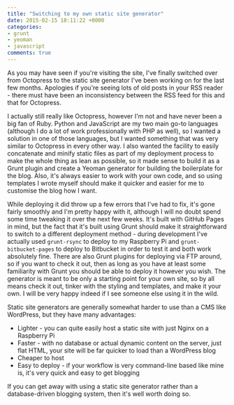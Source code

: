 ```yaml
---
title: "Switching to my own static site generator"
date: 2015-02-15 18:11:22 +0000
categories: 
- grunt
- yeoman
- javascript
comments: true
---
```


As you may have seen if you're visiting the site, I've finally switched over from Octopress to the static site generator I've been working on for the last few months. Apologies if you're seeing lots of old posts in your RSS reader - there must have been an inconsistency between the RSS feed for this and that for Octopress.

I actually still really like Octopress, however I'm not and have never been a big fan of Ruby. Python and JavaScript are my two main go-to languages (although I do a lot of work professionally with PHP as well), so I wanted a solution in one of those languages, but I wanted something that was very similar to Octopress in every other way. I also wanted the facility to easily concatenate and minify static files as part of my deployment process to make the whole thing as lean as possible, so it made sense to build it as a Grunt plugin and create a Yeoman generator for building the boilerplate for the blog. Also, it's always easier to work with your own code, and so using templates I wrote myself should make it quicker and easier for me to customise the blog how I want.

While deploying it did throw up a few errors that I've had to fix, it's gone fairly smoothly and I'm pretty happy with it, although I will no doubt spend some time tweaking it over the next few weeks. It's built with GitHub Pages in mind, but the fact that it's built using Grunt should make it straightforward to switch to a different deployment method - during development I've actually used `grunt-rsync` to deploy to my Raspberry Pi and `grunt-bitbucket-pages` to deploy to Bitbucket in order to test it and both work absolutely fine. There are also Grunt plugins for deploying via FTP around, so if you want to check it out, then as long as you have at least some familiarity with Grunt you should be able to deploy it however you wish. The generator is meant to be only a starting point for your own site, so by all means check it out, tinker with the styling and templates, and make it your own. I will be very happy indeed if I see someone else using it in the wild.

Static site generators are generally somewhat harder to use than a CMS like WordPress, but they have many advantages:

* Lighter - you can quite easily host a static site with just Nginx on a Raspberry Pi
* Faster - with no database or actual dynamic content on the server, just flat HTML, your site will be far quicker to load than a WordPress blog
* Cheaper to host
* Easy to deploy - if your workflow is very command-line based like mine is, it's very quick and easy to get blogging

If you can get away with using a static site generator rather than a database-driven blogging system, then it's well worth doing so.

